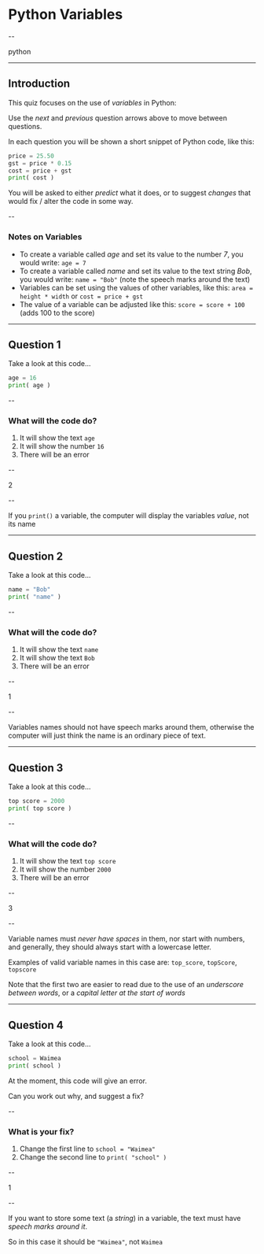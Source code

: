 # Python Variables

--

python



---

## Introduction

This quiz focuses on the use of *variables* in Python: 

Use the *next* and *previous* question arrows above to move between questions.

In each question you will be shown a short snippet of Python code, like this:

```python
price = 25.50
gst = price * 0.15
cost = price + gst
print( cost )
```

You will be asked to either *predict* what it does, or to suggest  *changes* that would fix / alter the code in some way.

--

### Notes on Variables

* To create a variable called *age* and set its value to the number *7*, you would write: `age = 7`
* To create a variable called *name* and set its value to the text string *Bob*, you would write: `name = "Bob"` (note the speech marks around the text)
* Variables can be set using the values of other variables, like this: `area = height * width` or `cost = price + gst`
* The value of a variable can be adjusted like this: `score = score + 100` (adds 100 to the score)

---

## Question 1

Take a look at this code...

```python
age = 16
print( age )
```

--

### What will the code do?

1. It will show the text `age`
2. It will show the number `16`
3. There will be an error

--

2

--

If you `print()` a variable, the computer will display the variables *value*, not its name



---

## Question 2

Take a look at this code...

```python
name = "Bob"
print( "name" )
```

--

### What will the code do?

1. It will show the text `name`
2. It will show the text `Bob`
3. There will be an error

--

1

--

Variables names should not have speech marks around them, otherwise the computer will just think the name is an ordinary piece of text.



---

## Question 3

Take a look at this code...

```python
top score = 2000
print( top score )
```

--

### What will the code do?

1. It will show the text `top score`
2. It will show the number `2000`
3. There will be an error

--

3

--

Variable names must *never have spaces* in them, nor start with numbers, and generally, they should always start with a lowercase letter.

Examples of valid variable names in this case are: `top_score`, `topScore`, `topscore`

Note that the first two are easier to read due to the use of an *underscore between words*, or a *capital letter at the start of words*



---

## Question 4

Take a look at this code... 

```python
school = Waimea
print( school )
```

At the moment, this code will give an error. 

Can you work out why, and suggest a fix?

--

### What is your fix?

1. Change the first line to `school = "Waimea"`
2. Change the second line to `print( "school" )`

--

1

--

If you want to store some text (a *string*) in a variable, the text must have *speech marks around it*.

So in this case it should be `"Waimea"`, not `Waimea`

